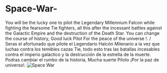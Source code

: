 # Space-War-
 You will be the lucky one to pilot the Legendary Millennium Falcon while fighting the fearsome Tie fighters, all this after the incessant battles against the Galactic Empire and the destruction of the Death Star. You can change the course of history, Good luck Pilot For the peace of the universe !. / Seras el afortunado que pilote el Legendario Halcón Milenario a la vez que luchas contra los temibles cazas Tie, todo esto tras las batallas incesables contra el imperio galáctico y la destrucción de la estrella de la muerte. Podras cambiar el rumbo de la historia, Mucha suerte Piloto ¡Por la paz de universo!.
![Space War](https://user-images.githubusercontent.com/85002550/133184914-23db7e65-0335-4ed9-96dc-c927e9f53578.PNG)
